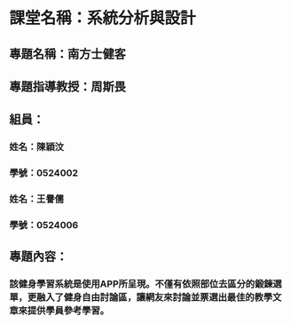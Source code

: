 # 課堂名稱：系統分析與設計

## 專題名稱：南方士健客
## 專題指導教授：周斯畏
## 組員：
### 姓名：陳穎汶
### 學號：0524002
### 姓名：王譽儒
### 學號：0524006
## 專題內容：
### 該健身學習系統是使用APP所呈現。不僅有依照部位去區分的鍛鍊選單，更融入了健身自由討論區，讓網友來討論並票選出最佳的教學文章來提供學員參考學習。

